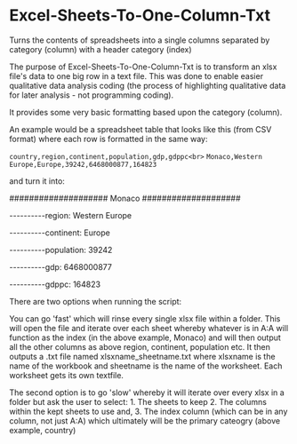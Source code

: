 # Excel-Sheets-To-One-Column-Txt
Turns the contents of spreadsheets into a single columns separated by category (column) with a header category (index)

The purpose of Excel-Sheets-To-One-Column-Txt is to transform an xlsx file's data to one big row in a text file.
This was done to enable easier qualitative data analysis coding (the process of highlighting qualitative data for later analysis - 
not programming coding).

It provides some very basic formatting based upon the category (column).

An example would be a spreadsheet table that looks like this (from CSV format) where each row is formatted in the same way:

`country,region,continent,population,gdp,gdppc<br>`
`Monaco,Western Europe,Europe,39242,6468000877,164823`

and turn it into:

####################
Monaco
####################

----------region: 
Western Europe

----------continent: 
Europe

----------population: 
39242

----------gdp: 
6468000877

----------gdppc: 
164823

There are two options when running the script:

You can go 'fast' which will rinse every single xlsx file within a folder.
This will open the file and iterate over each sheet whereby whatever is in A:A will function as the index (in the above example, Monaco)
and will then output all the other columns as above region, continent, population etc.
It then outputs a .txt file named xlsxname_sheetname.txt where xlsxname is the name of the workbook and sheetname is the name of the worksheet.
Each worksheet gets its own textfile.

The second option is to go 'slow' whereby it will iterate over every xlsx in a folder but ask the user to select:
	1. The sheets to keep
	2. The columns within the kept sheets to use and,
	3. The index column (which can be in any column, not just A:A) which ultimately will be the primary cateogry (above example, country)
